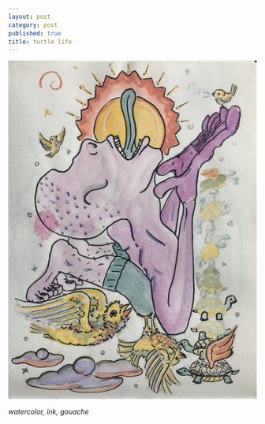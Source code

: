 ```yaml
---
layout: post
category: post
published: true
title: turtle life
---
```

![prayer for a turtle](/media/prayer-for-a-turtle.jpeg)
<!--more-->
<span class='medium fr'>*watercolor, ink, gouache*</span>  
  
  
  